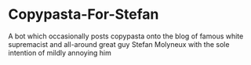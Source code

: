 # Copypasta-For-Stefan
A bot which occasionally posts copypasta onto the blog of famous white supremacist and all-around great guy Stefan Molyneux with the sole intention of mildly annoying him
